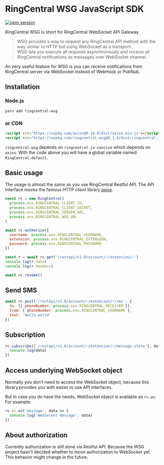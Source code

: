 # RingCentral WSG JavaScript SDK

[![npm version](https://badge.fury.io/js/ringcentral-wsg.svg)](https://badge.fury.io/js/ringcentral-wsg)

RingCentral WSG is short for RingCentral WebSocket API Gateway.

> WSG provides a way to request any RingCentral API method with the way similar to HTTP but using WebSocket as a transport.  
> WSG lets you execute all requests asynchronously and receive all RingCentral notifications as messages over WebSocket channel.

An very useful feature for WSG is you can receive notifications from RingCentral server via WebSocket instead of WebHook or PubNub.


## Installation

### Node.js

```
yarn add ringcentral-wsg
```


### or CDN

```html
<script src="https://unpkg.com/axios@0.18.0/dist/axios.min.js"></script>
<script src="https://unpkg.com/ringcentral-wsg@0.1.0/dist/ringcentral.js"></script>
```

`ringcentral-wsg` depends on `ringcentral-js-concise` which depends on `axios`. With the code above you will have a global variable named `RingCentral.default`.


## Basic usage

The usage is almost the same as you use RingCentral Restful API. The API interface mocks the famous HTTP client library [axios](https://github.com/axios/axios).


```js
const rc = new RingCentral(
  process.env.RINGCENTRAL_CLIENT_ID,
  process.env.RINGCENTRAL_CLIENT_SECRET,
  process.env.RINGCENTRAL_SERVER_URL,
  process.env.RINGCENTRAL_WSG_URL
)

await rc.authorize({
  username: process.env.RINGCENTRAL_USERNAME,
  extension: process.env.RINGCENTRAL_EXTENSION,
  password: process.env.RINGCENTRAL_PASSWORD
})

const r = await rc.get('/restapi/v1.0/account/~/extension/~')
console.log(r.data)
console.log(r.headers)

await rc.revoke()
```


## Send SMS

```js
await rc.post('/restapi/v1.0/account/~/extension/~/sms', {
  to: [{ phoneNumber: process.env.RINGCENTRAL_RECEIVER }],
  from: { phoneNumber: process.env.RINGCENTRAL_USERNAME },
  text: 'Hello world'
})
```


## Subscription

```js
rc.subscribe(['/restapi/v1.0/account/~/extension/~/message-store'], data => {
  console.log(data)
})
```


## Access underlying WebSocket object

Normally you don't need to access the WebSocket object, because this library provides you with easier to use API interfaces.

But in case you do have the needs, WebSocket object is available as `rc.ws`. For example:

```js
rc.ws.on('message', data => {
  console.log('WebSocket message', data)
})
```


## About authorization

Currently authorization is still done via Restful API.
Because the WSG project hasn't decided whether to move authorization to WebSocket yet.
This behavior might change in the future.
